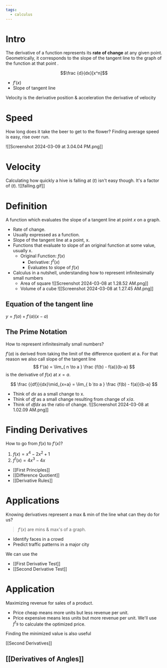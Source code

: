 ```yaml
---
tags:
  - calculus
---
```

# Intro
The derivative of a function represents its **rate of change** at any given point. Geometrically, it corresponds to the slope of the tangent line to the graph of the function at that point . 

$$\frac {d}{dx}[x^n]$$
- $f'(x)$
- Slope of tangent line

Velocity is the derivative position & acceleration the derivative of velocity
# Speed
How long does it take the beer to get to the flower?
Finding average speed is easy, rise over run. 

![[Screenshot 2024-03-09 at 3.04.04 PM.png]]

# Velocity
Calculating how quickly a hive is falling at $(t)$ isn't easy though.
It's a factor of $(t)$.
![[falling.gif]]


# Definition
A function which evaluates the slope of a tangent line at point $x$ on a graph.
- Rate of change.
- Usually expressed as a function.
- Slope of the tangent line at a point, x.
- Functions that evaluate to slope of an original function at some value, usually x. 
	- Original Function: $f(x)$
		- Derivative: $f^1(x)$ 
		- Evaluates to slope of $f(x)$
- Calculus in a nutshell, understanding how to represent infinitesimally small numbers
	- Area of square 
	  ![[Screenshot 2024-03-08 at 1.28.52 AM.png]]
	- Volume of a cube
	  ![[Screenshot 2024-03-08 at 1.27.45 AM.png]]


## Equation of the tangent line
$y = f(a) + f'(a)(x-a)$

## The Prime Notation
How to represent infinitesimally small numbers?

$f'(a)$ is derived from taking the limit of the difference quotient at a.  For that reason we also call slope of the tangent line
$$
f'(a) = \lim_{ n \to a } \frac {f(b) - f(a)}{b-a}
$$
is the derivative of $f(x)$ at $x = a$.


$$
\frac {{df}}{dx}\mid_{x=a} = \lim_{ b \to a } \frac {f(b) - f(a)}{b-a}
$$
- Think of $dx$ as a small change to x.
- Think of $df$ as a small change resulting from change of $x/a$.
- Think of ${df}{dx}$ as the ratio of change.
![[Screenshot 2024-03-08 at 1.02.09 AM.png]]

# Finding Derivatives
How to go from $f(x)$ to $f'(x)$?
1. $f(x)=x^4−2x^2+1$
2. $f^1(x) = 4x^3-4x$

- [[First Principles]]
- [[Difference Quotient]]
- [[Derivative Rules]]
# Applications
Knowing derivatives represent a max & min of the line what can they do for us?

> $f'(x)$ are mins & max's of a graph.
  
- Identify faces in a crowd
- Predict traffic patterns in a major city

We can use the 
- [[First Derivative Test]]
- [[Second Derivative Test]]
# Application
Maximizing revenue for sales of a product.
- Price cheap means more units but less revenue per unit.
- Price expensive means less units but more revenue per unit.
We'll use $f^1s$ to calculate the optimized price.

Finding the minimized value is also useful

[[Second Derivatives]]


## [[Derivatives of Angles]]